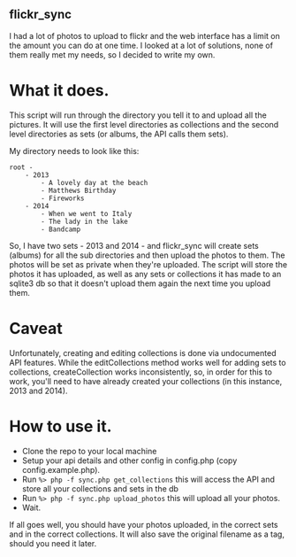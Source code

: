 ## flickr_sync

I had a lot of photos to upload to flickr and the web interface has a limit on the amount you can do at one time.
I looked at a lot of solutions, none of them really met my needs, so I decided to write my own.

# What it does.
This script will run through the directory you tell it to and upload all the pictures. It will use the first level directories as collections and the second level directories as sets (or albums, the API calls them sets).

My directory needs to look like this:

```
root -
    - 2013
        - A lovely day at the beach
        - Matthews Birthday
        - Fireworks
    - 2014
        - When we went to Italy
        - The lady in the lake
        - Bandcamp
```

So, I have two sets - 2013 and 2014 - and flickr_sync will create sets (albums) for all the sub directories and then upload the photos to them. The photos will be set as private when they're uploaded.
The script will store the photos it has uploaded, as well as any sets or collections it has made to an sqlite3 db so that it doesn't upload them again the next time you upload them.

# Caveat
Unfortunately, creating and editing collections is done via undocumented API features. While the editCollections method works well for adding sets to collections, createCollection works inconsistently, so, in order for this to work, you'll need to have already created your collections (in this instance, 2013 and 2014).

# How to use it.
- Clone the repo to your local machine
- Setup your api details and other config in config.php (copy config.example.php).
- Run `%> php -f sync.php get_collections` this will access the API and store all your collections and sets in the db
- Run `%> php -f sync.php upload_photos` this will upload all your photos.
- Wait.

If all goes well, you should have your photos uploaded, in the correct sets and in the correct collections. It will also save the original filename as a tag, should you need it later.

